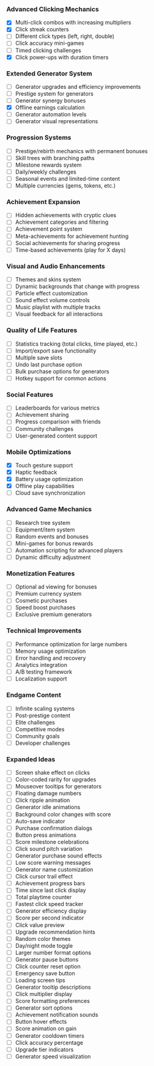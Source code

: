 ### Advanced Clicking Mechanics
- [x] Multi-click combos with increasing multipliers
- [x] Click streak counters
- [ ] Different click types (left, right, double)
- [ ] Click accuracy mini-games
- [ ] Timed clicking challenges
- [x] Click power-ups with duration timers

### Extended Generator System
- [ ] Generator upgrades and efficiency improvements
- [ ] Prestige system for generators
- [ ] Generator synergy bonuses
- [x] Offline earnings calculation
- [ ] Generator automation levels
- [ ] Generator visual representations

### Progression Systems
- [ ] Prestige/rebirth mechanics with permanent bonuses
- [ ] Skill trees with branching paths
- [ ] Milestone rewards system
- [ ] Daily/weekly challenges
- [ ] Seasonal events and limited-time content
- [ ] Multiple currencies (gems, tokens, etc.)

### Achievement Expansion
- [ ] Hidden achievements with cryptic clues
- [ ] Achievement categories and filtering
- [ ] Achievement point system
- [ ] Meta-achievements for achievement hunting
- [ ] Social achievements for sharing progress
- [ ] Time-based achievements (play for X days)

### Visual and Audio Enhancements
- [ ] Themes and skins system
- [ ] Dynamic backgrounds that change with progress
- [ ] Particle effect customization
- [ ] Sound effect volume controls
- [ ] Music playlist with multiple tracks
- [ ] Visual feedback for all interactions

### Quality of Life Features
- [ ] Statistics tracking (total clicks, time played, etc.)
- [ ] Import/export save functionality
- [ ] Multiple save slots
- [ ] Undo last purchase option
- [ ] Bulk purchase options for generators
- [ ] Hotkey support for common actions

### Social Features
- [ ] Leaderboards for various metrics
- [ ] Achievement sharing
- [ ] Progress comparison with friends
- [ ] Community challenges
- [ ] User-generated content support

### Mobile Optimizations
- [x] Touch gesture support
- [x] Haptic feedback
- [x] Battery usage optimization
- [x] Offline play capabilities
- [ ] Cloud save synchronization

### Advanced Game Mechanics
- [ ] Research tree system
- [ ] Equipment/item system
- [ ] Random events and bonuses
- [ ] Mini-games for bonus rewards
- [ ] Automation scripting for advanced players
- [ ] Dynamic difficulty adjustment

### Monetization Features
- [ ] Optional ad viewing for bonuses
- [ ] Premium currency system
- [ ] Cosmetic purchases
- [ ] Speed boost purchases
- [ ] Exclusive premium generators

### Technical Improvements
- [ ] Performance optimization for large numbers
- [ ] Memory usage optimization
- [ ] Error handling and recovery
- [ ] Analytics integration
- [ ] A/B testing framework
- [ ] Localization support

### Endgame Content
- [ ] Infinite scaling systems
- [ ] Post-prestige content
- [ ] Elite challenges
- [ ] Competitive modes
- [ ] Community goals
- [ ] Developer challenges

### Expanded Ideas
- [ ] Screen shake effect on clicks
- [ ] Color-coded rarity for upgrades
- [ ] Mouseover tooltips for generators
- [ ] Floating damage numbers
- [ ] Click ripple animation
- [ ] Generator idle animations
- [ ] Background color changes with score
- [ ] Auto-save indicator
- [ ] Purchase confirmation dialogs
- [ ] Button press animations
- [ ] Score milestone celebrations
- [ ] Click sound pitch variation
- [ ] Generator purchase sound effects
- [ ] Low score warning messages
- [ ] Generator name customization
- [ ] Click cursor trail effect
- [ ] Achievement progress bars
- [ ] Time since last click display
- [ ] Total playtime counter
- [ ] Fastest click speed tracker
- [ ] Generator efficiency display
- [ ] Score per second indicator
- [ ] Click value preview
- [ ] Upgrade recommendation hints
- [ ] Random color themes
- [ ] Day/night mode toggle
- [ ] Larger number format options
- [ ] Generator pause buttons
- [ ] Click counter reset option
- [ ] Emergency save button
- [ ] Loading screen tips
- [ ] Generator tooltip descriptions
- [ ] Click multiplier display
- [ ] Score formatting preferences
- [ ] Generator sort options
- [ ] Achievement notification sounds
- [ ] Button hover effects
- [ ] Score animation on gain
- [ ] Generator cooldown timers
- [ ] Click accuracy percentage
- [ ] Upgrade tier indicators
- [ ] Generator speed visualization